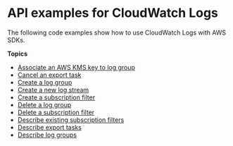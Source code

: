 # API examples for CloudWatch Logs<a name="service_code_examples_api"></a>

The following code examples show how to use CloudWatch Logs with AWS SDKs\.

**Topics**
+ [Associate an AWS KMS key to log group](example_cloudwatch-logs_AssociateKmsKey_section.md)
+ [Cancel an export task](example_cloudwatch-logs_CancelExportTask_section.md)
+ [Create a log group](example_cloudwatch-logs_CreateLogGroup_section.md)
+ [Create a new log stream](example_cloudwatch-logs_CreateLogStream_section.md)
+ [Create a subscription filter](example_cloudwatch-logs_PutSubscriptionFilter_section.md)
+ [Delete a log group](example_cloudwatch-logs_DeleteLogGroup_section.md)
+ [Delete a subscription filter](example_cloudwatch-logs_DeleteSubscriptionFilter_section.md)
+ [Describe existing subscription filters](example_cloudwatch-logs_DescribeSubscriptionFilters_section.md)
+ [Describe export tasks](example_cloudwatch-logs_DescribeExportTasks_section.md)
+ [Describe log groups](example_cloudwatch-logs_DescribeLogGroups_section.md)